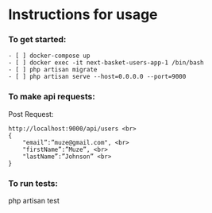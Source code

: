 <h1>Instructions for usage</h1>

<h3>To get started:</h3>

    - [ ] docker-compose up
    - [ ] docker exec -it next-basket-users-app-1 /bin/bash
    - [ ] php artisan migrate
    - [ ] php artisan serve --host=0.0.0.0 --port=9000


<h3>To make api requests:</h3>
Post Request: <br>

```
http://localhost:9000/api/users <br>
{
    "email”:”muze@gmail.com", <br>
    "firstName”:”Muze”, <br>
    "lastName”:”Johnson” <br>
}
```

<h3>To run tests:</h3>
php artisan test <br>
